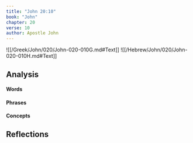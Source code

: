 ```yaml
---
title: "John 20:10"
book: "John"
chapter: 20
verse: 10
author: Apostle John
---
```

![[/Greek/John/020/John-020-010G.md#Text]]
![[/Hebrew/John/020/John-020-010H.md#Text]]

## Analysis

#### Words

#### Phrases

#### Concepts

## Reflections

